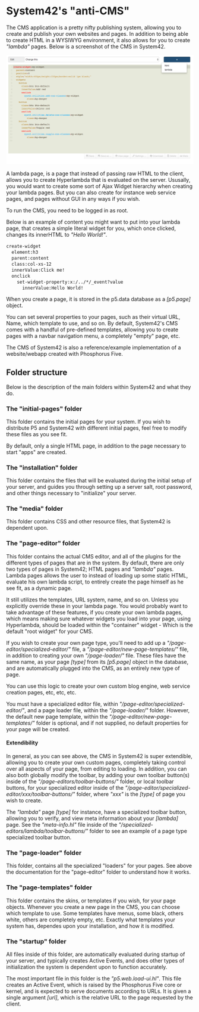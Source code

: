 
System42's "anti-CMS"
========

The CMS application is a pretty nifty publishing system, allowing you to create and publish your own websites and pages.
In addition to being able to create HTML in a WYSIWYG environment, it also allows for you to create _"lambda"_ pages. Below
is a screenshot of the CMS in System42.

![alt screenshot](screenshot.png)

A lambda page, is a page that instead of passing raw HTML to the client, allows you to create Hyperlambda that is evaluated
on the server. Ususally, you would want to create some sort of Ajax Widget hierarchy when creating your lambda pages. But you can
also create for instance web service pages, and pages without GUI in any ways if you wish.

To run the CMS, you need to be logged in as root.

Below is an example of content you might want to put into your lambda page, that creates a simple literal widget for you,
which once clicked, changes its innerHTML to _"Hello World!"_.

```
create-widget
  element:h3
  parent:content
  class:col-xs-12
  innerValue:Click me!
  onclick
    set-widget-property:x:/../*/_event?value
      innerValue:Hello World!
```

When you create a page, it is stored in the p5.data database as a *[p5.page]* object.

You can set several properties to your pages, such as their virtual URL, Name, which template to use, and so on. By default, System42's 
CMS comes with a handful of pre-defined templates, allowing you to create pages with a navbar navigation menu, a completely "empty" 
page, etc.

The CMS of System42 is also a reference/example implementation of a website/webapp created with Phosphorus Five.

## Folder structure

Below is the description of the main folders within System42 and what they do.

### The "initial-pages" folder

This folder contains the initial pages for your system. If you wish to distribute P5 and System42 with different initial
pages, feel free to modify these files as you see fit.

By default, only a single HTML page, in addition to the page necessary to start "apps" are created.

### The "installation" folder

This folder contains the files that will be evaluated during the initial setup of your server, and guides you through setting up a
server salt, root password, and other things necessary to "initialize" your server.

### The "media" folder

This folder contains CSS and other resource files, that System42 is dependent upon.

### The "page-editor" folder

This folder contains the actual CMS editor, and all of the plugins for the different types of pages that are in the system.
By default, there are only two types of pages in System42; HTML pages and _"lambda"_ pages. Lambda pages allows the user to instead
of loading up some static HTML, evaluate his own lambda script, to entirely create the page himself as he see fit, as a dynamic page. 

It still utilizes the templates, URL system, name, and so on. Unless you explicitly override these in your lambda page. You would
probably want to take advantage of these features, if you create your own lambda pages, which means making sure whatever widgets
you load into your page, using Hyperlambda, should be loaded within the "container" widget - Which is the default "root widget"
for your CMS.

If you wish to create your own page type, you'll need to add up a _"/page-editor/specialized-editor/"_ file, 
a _"/page-editor/new-page-templates/"_ file, in addition to creating your own _"/page-loader/"_ file. These files have the same name,
as your page *[type]* from its *[p5.page]* object in the database, and are automatically plugged into the CMS, as an entirely new
type of page.

You can use this logic to create your own custom blog engine, web service creation pages, etc, etc, etc.

You must have a specialized editor file, within _"/page-editor/specialized-editor/"_, and a page loader file, within 
the _"/page-loader/"_ folder. However, the default new page template, within the _"/page-editor/new-page-templates/"_ folder is optional,
and if not supplied, no default properties for your page will be created.

#### Extendibility

In general, as you can see above, the CMS in System42 is super extendible, allowing you to create your own custom pages, completely
taking control over all aspects of your page, from editing to loading. In addition, you can also both globally modify the toolbar,
by adding your own toolbar button(s) inside of the _"/page-editors/toolbar-buttons/"_ folder, or local toolbar buttons, for your 
specialized editor inside of the _"/page-editor/specialized-editor/xxx/toolbar-buttons/"_ folder, where _"xxx"_ is the *[type]* of
page you wish to create.

The _"lambda"_ page *[type]* for instance, have a specialized toolbar button, allowing you to verify, and view meta information about 
your *[lambda]* page. See the _"meta-info.hl"_ file inside of the _"/specialized-editors/lambda/toolbar-buttons/"_ folder to see an 
example of a page type specialized toolbar button.

### The "page-loader" folder

This folder, contains all the specialized "loaders" for your pages. See above the documentation for the "page-editor" folder to
understand how it works.

### The "page-templates" folder

This folder contains the skins, or templates if you wish, for your page objects. Whenever you create a new page in the CMS,
you can choose which template to use. Some templates have menus, some black, others white, others are completely empty, etc.
Exactly what templates your system has, dependes upon your installation, and how it is modified.

### The "startup" folder

All files inside of this folder, are automatically evaluated during startup of your server, and typically creates Active Events, 
and does other types of initialization the system is dependent upon to function accurately.

The most important file in this folder is the _"p5.web.load-ui.hl"_. This file creates an Active Event, which is raised by the
Phosphorus Five core or kernel, and is expected to serve documents according to URLs. It is given a single argument *[url]*, 
which is the relative URL to the page requested by the client.

